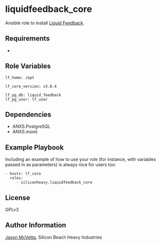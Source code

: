 liquidfeedback_core
===================

Ansible role to install [Liquid Feedback](http://liquidfeedback.org).

Requirements
------------

-

Role Variables
--------------

```
lf_home: /opt

lf_core_version: v3.0.4

lf_pg_db: liquid_feedback
lf_pg_user: lf_user
```

Dependencies
------------

* ANXS.PostgreSQL
* ANXS.monit

Example Playbook
----------------

Including an example of how to use your role (for instance, with variables passed in as parameters) is always nice for users too:

    - hosts: lf_core
      roles:
         - siliconheavy.liquidfeedback_core

License
-------

GPLv3

Author Information
------------------

[Jason McVetta](mailto:jason.mcvetta@gmail.com), Silicon Beach Heavy Industries
